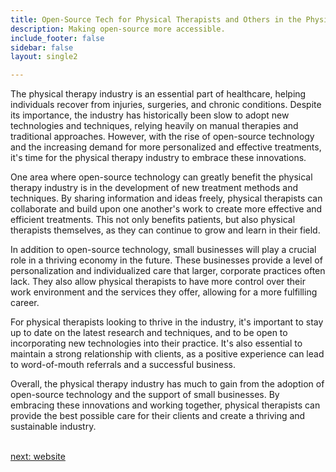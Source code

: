 ```yaml
---
title: Open-Source Tech for Physical Therapists and Others in the Physical Therapy  Industry
description: Making open-source more accessible.
include_footer: false
sidebar: false
layout: single2

---
```


<p>
The physical therapy industry is an essential part of healthcare, helping individuals recover from injuries, surgeries, and chronic conditions. Despite its importance, the industry has historically been slow to adopt new technologies and techniques, relying heavily on manual therapies and traditional approaches. However, with the rise of open-source technology and the increasing demand for more personalized and effective treatments, it's time for the physical therapy industry to embrace these innovations.

One area where open-source technology can greatly benefit the physical therapy industry is in the development of new treatment methods and techniques. By sharing information and ideas freely, physical therapists can collaborate and build upon one another's work to create more effective and efficient treatments. This not only benefits patients, but also physical therapists themselves, as they can continue to grow and learn in their field.

In addition to open-source technology, small businesses will play a crucial role in a thriving economy in the future. These businesses provide a level of personalization and individualized care that larger, corporate practices often lack. They also allow physical therapists to have more control over their work environment and the services they offer, allowing for a more fulfilling career.

For physical therapists looking to thrive in the industry, it's important to stay up to date on the latest research and techniques, and to be open to incorporating new technologies into their practice. It's also essential to maintain a strong relationship with clients, as a positive experience can lead to word-of-mouth referrals and a successful business.

Overall, the physical therapy industry has much to gain from the adoption of open-source technology and the support of small businesses. By embracing these innovations and working together, physical therapists can provide the best possible care for their clients and create a thriving and sustainable industry.

<br>
<a href="https://workdojos.com/physicaltherapist/website">next: website</a>
<br>
</p>